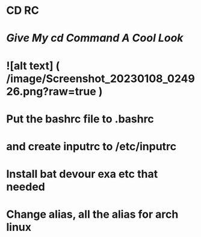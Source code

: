 # CD RC 
# _Give My cd Command A Cool Look_


# ![alt text] ( /image/Screenshot_20230108_024926.png?raw=true )




# Put the bashrc file to .bashrc 
# and create inputrc to /etc/inputrc
# Install bat devour exa etc that needed 
# Change alias, all the alias for arch linux 


